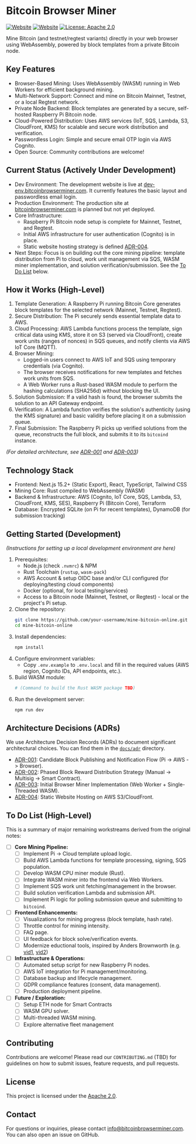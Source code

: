 # Bitcoin Browser Miner

[![Website](https://img.shields.io/website?down_message=offline&label=Dev%20Site&up_message=online&url=https%3A%2F%2Fdev-env.bitcoinbrowserminer.com)](https://dev-env.bitcoinbrowserminer.com)
[![Website](https://img.shields.io/website?down_message=offline&label=Prod%20Site&up_message=planned&url=https%3A%2F%2Fbitcoinbrowserminer.com)](https://bitcoinbrowserminer.com)
[![License: Apache 2.0](https://img.shields.io/badge/License-Apache_2.0-blue.svg)](https://opensource.org/licenses/Apache-2.0)

Mine Bitcoin (and testnet/regtest variants) directly in your web browser using WebAssembly, powered by block templates from a private Bitcoin node.

## Key Features

*   Browser-Based Mining: Uses WebAssembly (WASM) running in Web Workers for efficient background mining.
*   Multi-Network Support: Connect and mine on Bitcoin Mainnet, Testnet, or a local Regtest network.
*   Private Node Backend: Block templates are generated by a secure, self-hosted Raspberry Pi Bitcoin node.
*   Cloud-Powered Distribution: Uses AWS services (IoT, SQS, Lambda, S3, CloudFront, KMS) for scalable and secure work distribution and verification.
*   Passwordless Login: Simple and secure email OTP login via AWS Cognito.
*   Open Source: Community contributions are welcome!

## Current Status (Actively Under Development)

*   Dev Environment: The development website is live at [dev-env.bitcoinbrowserminer.com](https://dev-env.bitcoinbrowserminer.com). It currently features the basic layout and passwordless email login.
*   Production Environment: The production site at [bitcoinbrowserminer.com](https://bitcoinbrowserminer.com) is planned but not yet deployed.
*   Core Infrastructure:
    *   Raspberry Pi Bitcoin node setup is complete for Mainnet, Testnet, and Regtest.
    *   Initial AWS infrastructure for user authentication (Cognito) is in place.
    *   Static website hosting strategy is defined [ADR-004](./docs/adr/ADR-004-static-website-hosting-strategy.md).
*   Next Steps: Focus is on building out the core mining pipeline: template distribution from Pi to cloud, work unit management via SQS, WASM miner implementation, and solution verification/submission. See the [To Do List](#to-do-list-high-level) below.

## How it Works (High-Level)

1.  Template Generation: A Raspberry Pi running Bitcoin Core generates block templates for the selected network (Mainnet, Testnet, Regtest).
2.  Secure Distribution: The Pi securely sends essential template data to AWS.
3.  Cloud Processing: AWS Lambda functions process the template, sign critical data using KMS, store it on S3 (served via CloudFront), create work units (ranges of nonces) in SQS queues, and notify clients via AWS IoT Core (MQTT).
4.  Browser Mining:
    *   Logged-in users connect to AWS IoT and SQS using temporary credentials (via Cognito).
    *   The browser receives notifications for new templates and fetches work units from SQS.
    *   A Web Worker runs a Rust-based WASM module to perform the hashing calculations (SHA256d) without blocking the UI.
5.  Solution Submission: If a valid hash is found, the browser submits the solution to an API Gateway endpoint.
6.  Verification: A Lambda function verifies the solution's authenticity (using the KMS signature) and basic validity before placing it on a submission queue.
7.  Final Submission: The Raspberry Pi picks up verified solutions from the queue, reconstructs the full block, and submits it to its `bitcoind` instance.

*(For detailed architecture, see [ADR-001](./docs/adr/ADR-001-candidate-block-publishing-and-notification.md) and [ADR-003](./docs/adr/ADR-003-browser-miner-implementation.md))*

## Technology Stack

*   Frontend: Next.js 15.2+ (Static Export), React, TypeScript, Tailwind CSS
*   Mining Core: Rust compiled to WebAssembly (WASM)
*   Backend & Infrastructure: AWS (Cognito, IoT Core, SQS, Lambda, S3, CloudFront, KMS, SES), Raspberry Pi (Bitcoin Core), Terraform
*   Database: Encrypted SQLite (on Pi for recent templates), DynamoDB (for submission tracking)

## Getting Started (Development)

*(Instructions for setting up a local development environment are here)*

1.  Prerequisites:
    *   Node.js (check `.nvmrc`) & NPM
    *   Rust Toolchain (`rustup`, `wasm-pack`)
    *   AWS Account & setup OIDC base and/or CLI configured (for deploying/testing cloud components)
    *   Docker (optional, for local testing/services)
    *   Access to a Bitcoin node (Mainnet, Testnet, or Regtest) - local or the project's Pi setup.
2.  Clone the repository:
    ```bash
    git clone https://github.com/your-username/mine-bitcoin-online.git
    cd mine-bitcoin-online
    ```
3.  Install dependencies:
    ```bash
    npm install
    ```
4.  Configure environment variables:
    *   Copy `.env.example` to `.env.local` and fill in the required values (AWS region, Cognito IDs, API endpoints, etc.).
5.  Build WASM module:
    ```bash
    # (Command to build the Rust WASM package TBD)
    ```
6.  Run the development server:
    ```bash
    npm run dev
    ```

## Architecture Decisions (ADRs)

We use Architecture Decision Records (ADRs) to document significant architectural choices. You can find them in the [`docs/adr`](./docs/adr/) directory.

*   [ADR-001](./docs/adr/ADR-001-candidate-block-publishing-and-notification.md): Candidate Block Publishing and Notification Flow (Pi -> AWS -> Browser).
*   [ADR-002](./docs/adr/ADR-002-block-reward-distribution-and-user-payout.md): Phased Block Reward Distribution Strategy (Manual -> Multisig -> Smart Contract).
*   [ADR-003](./docs/adr/ADR-003-browser-miner-implementation.md): Initial Browser Miner Implementation (Web Worker + Single-Threaded WASM).
*   [ADR-004](./docs/adr/ADR-004-static-website-hosting-strategy.md): Static Website Hosting on AWS S3/CloudFront.

## To Do List (High-Level)

This is a summary of major remaining workstreams derived from the original notes:

- [ ] **Core Mining Pipeline:**
    - [ ] Implement Pi -> Cloud template upload logic.
    - [ ] Build AWS Lambda functions for template processing, signing, SQS population.
    - [ ] Develop WASM CPU miner module (Rust).
    - [ ] Integrate WASM miner into the frontend via Web Workers.
    - [ ] Implement SQS work unit fetching/management in the browser.
    - [ ] Build solution verification Lambda and submission API.
    - [ ] Implement Pi logic for polling submission queue and submitting to `bitcoind`.
- [ ] **Frontend Enhancements:**
    - [ ] Visualizations for mining progress (block template, hash rate).
    - [ ] Throttle control for mining intensity.
    - [ ] FAQ page.
    - [ ] UI feedback for block solve/verification events.
    - [ ] Modernize eductional tools, inspired by Anders Brownworth (e.g. [vid1](https://www.youtube.com/watch?v=_160oMzblY8), [vid2](https://www.youtube.com/watch?v=xIDL_akeras))
- [ ] **Infrastructure & Operations:**
    - [ ] Automated setup script for new Raspberry Pi nodes.
    - [ ] AWS IoT integration for Pi management/monitoring.
    - [ ] Database backup and lifecycle management.
    - [ ] GDPR compliance features (consent, data management).
    - [ ] Production deployment pipeline.
- [ ] **Future / Exploration:**
    - [ ] Setup ETH node for Smart Contracts
    - [ ] WASM GPU solver.
    - [ ] Multi-threaded WASM mining.
    - [ ] Explore alternative fleet management

## Contributing

Contributions are welcome! Please read our `CONTRIBUTING.md` (TBD) for guidelines on how to submit issues, feature requests, and pull requests.

## License

This project is licensed under the [Apache 2.0](./LICENSE).

## Contact

For questions or inquiries, please contact [info@bitcoinbrowserminer.com](mailto:info@bitcoinbrowserminer.com). You can also open an issue on GitHub.
